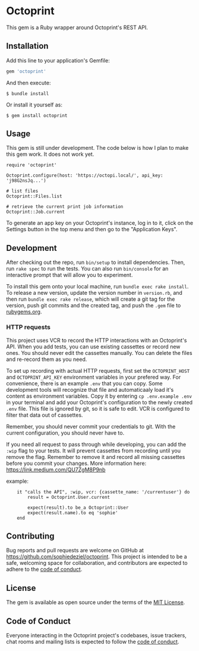 # Octoprint

This gem is a Ruby wrapper around Octoprint's REST API.

## Installation

Add this line to your application's Gemfile:

```ruby
gem 'octoprint'
```

And then execute:

    $ bundle install

Or install it yourself as:

    $ gem install octoprint

## Usage

This gem is still under development. The code below is how I plan to make this gem work. It does not work yet.

```
require 'octoprint'

Octoprint.configure(host: 'https://octopi.local/', api_key: 'j98G2nsJq...')

# list files
Octoprint::Files.list

# retrieve the current print job information
Octoprint::Job.current
```

To generate an app key on your Octoprint's instance, log in to it, click on the Settings button in the top menu and then go to the "Application Keys".

## Development

After checking out the repo, run `bin/setup` to install dependencies. Then, run `rake spec` to run the tests. You can also run `bin/console` for an interactive prompt that will allow you to experiment.

To install this gem onto your local machine, run `bundle exec rake install`. To release a new version, update the version number in `version.rb`, and then run `bundle exec rake release`, which will create a git tag for the version, push git commits and the created tag, and push the `.gem` file to [rubygems.org](https://rubygems.org).

### HTTP requests

This project uses VCR to record the HTTP interactions with an Octoprint's API. When you add tests, you can use existing cassettes or record new ones. You should never edit the cassettes manually. You can delete the files and re-record them as you need.

To set up recording with actual HTTP requests, first set the `OCTOPRINT_HOST` and `OCTOPRINT_API_KEY` environment variables in your prefered way. For convenience, there is an example `.env` that you can copy. Some development tools will recognize that file and automaticaaly load it's content as environment variables. Copy it by entering `cp .env.example .env` in your terminal and add your Octoprint's configuration to the newly created `.env` file. This file is ignored by git, so it is safe to edit. VCR is configured to filter that data out of cassettes.

Remember, you should never commit your credentials to git. With the current configuration, you should never have to.

If you need all request to pass through while developing, you can add the `:wip` flag to your tests. It will prevent cassettes from recording until you remove the flag. Remember to remove it and record all missing cassettes before you commit your changes. More information here: https://link.medium.com/QU7ZgM8P9nb

example:
```
    it "calls the API", :wip, vcr: {cassette_name: '/currentuser'} do
        result = Octoprint.User.current

        expect(result).to be_a Octoprint::User
        expect(result.name).to eq 'sophie'
    end
```

## Contributing

Bug reports and pull requests are welcome on GitHub at https://github.com/sophiedeziel/octoprint. This project is intended to be a safe, welcoming space for collaboration, and contributors are expected to adhere to the [code of conduct](https://github.com/sophiedeziel/octoprint/blob/main/CODE_OF_CONDUCT.md).

## License

The gem is available as open source under the terms of the [MIT License](https://opensource.org/licenses/MIT).

## Code of Conduct

Everyone interacting in the Octoprint project's codebases, issue trackers, chat rooms and mailing lists is expected to follow the [code of conduct](https://github.com/sophiedeziel/octoprint/blob/main/CODE_OF_CONDUCT.md).
